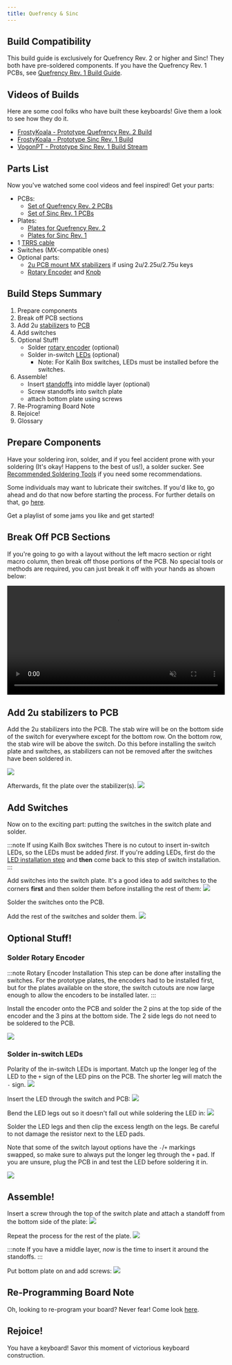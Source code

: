 ```yaml
---
title: Quefrency & Sinc 
---
```


## Build Compatibility

This build guide is exclusively for Quefrency Rev. 2 or higher and Sinc! They both have pre-soldered components. If you have the Quefrency Rev. 1 PCBs, see [Quefrency Rev. 1 Build Guide](quefrency-rev1-build-guide.md).

## Videos of Builds

Here are some cool folks who have built these keyboards! Give them a look to see how they do it.

* [FrostyKoala - Prototype Quefrency Rev. 2 Build](https://youtu.be/C-eKjwpLnfI)
* [FrostyKoala - Prototype Sinc Rev. 1 Build](https://youtu.be/3_U_SxKhygA)
* [VogonPT - Prototype Sinc Rev. 1 Build Stream](https://youtu.be/zpeZihPfzIU?t=40)

## Parts List

Now you've watched some cool videos and feel inspired! Get your parts:

* PCBs:
    * [Set of Quefrency Rev. 2 PCBs](https://keeb.io/products/quefrency-rev-2-60-65-split-staggered-keyboard)
    * [Set of Sinc Rev. 1 PCBs](https://keeb.io/products/sinc-split-staggered-75-keyboard)
* Plates:
    * [Plates for Quefrency Rev. 2](https://keeb.io/products/quefrency-rev-2-60-65-split-staggered-keyboard)
    * [Plates for Sinc Rev. 1](https://keeb.io/products/sinc-split-staggered-75-keyboard)
* 1 [TRRS cable](https://keeb.io/products/trrs-cable)
* Switches (MX-compatible ones)
* Optional parts:
    * [2u PCB mount MX stabilizers](https://keeb.io/products/cherry-mx-stabilizer) if using 2u/2.25u/2.75u keys
    * [Rotary Encoder](https://keeb.io/products/rotary-encoder-ec11) and [Knob](https://keeb.io/products/rotary-encoder-knob-ec11)

## Build Steps Summary

1. Prepare components
2. Break off PCB sections
3. Add 2u [stabilizers](glossary#stabilizers) to [PCB](glossary#pcb)
4. Add switches
5. Optional Stuff!
    * Solder [rotary encoder](glossary#rotary-encoder) (optional)
    * Solder in-switch [LEDs](glossary#led) (optional)
        * Note: For Kalih Box switches, LEDs must be installed before the switches.
6. Assemble!
    * Insert [standoffs](glossary#standoffs) into middle layer (optional)
    * Screw standoffs into switch plate
    * attach bottom plate using screws
7. Re-Programing Board Note
8. Rejoice!
9. Glossary

## Prepare Components

Have your soldering iron, solder, and if you feel accident prone with your soldering (It's okay! Happens to the best of us!), a solder sucker. See [Recommended Soldering Tools](soldering-tools.md) if you need some recommendations.

Some individuals may want to lubricate their switches. If you'd like to, go ahead and do that now before starting the process. For further details on that, go [here](https://www.maketecheasier.com/how-to-lubricate-keyboard-switches/).

<!-- TODO: make keebio version of the 'how to' on the aforementioned page. -->

Get a playlist of some jams you like and get started!

## Break Off PCB Sections

If you're going to go with a layout without the left macro section or right macro column, then break off those portions of the PCB. No special tools or methods are required, you can just break it off with your hands as shown below:

<video width="100%" controls muted loop>
  <source src="/videos/pcb-break.mp4" type="video/mp4" />
</video>

## Add 2u stabilizers to PCB

Add the 2u stabilizers into the PCB. The stab wire will be on the bottom side of the switch for everywhere except for the bottom row. On the bottom row, the stab wire will be above the switch. Do this before installing the switch plate and switches, as stabilizers can not be removed after the switches have been soldered in.

![](./assets/images/sinc/IMG_7935.jpeg)

Afterwards, fit the plate over the stabilizer(s).
![](./assets/images/sinc/IMG_7936.jpeg)

## Add Switches

Now on to the exciting part: putting the switches in the switch plate and solder.

:::note If using Kailh Box switches
There is no cutout to insert in-switch LEDs, so the LEDs must be added *first*. If you're adding LEDs, first do the [LED installation step](#solder-in-switch-leds) and **then** come back to this step of switch installation.
:::

Add switches into the switch plate. It's a good idea to add switches to the corners **first** and then solder them before installing the rest of them:
![](./assets/images/sinc/IMG_7937.jpeg)

Solder the switches onto the PCB.

Add the rest of the switches and solder them.
![](./assets/images/sinc/IMG_7938.jpeg)

## Optional Stuff!

### Solder Rotary Encoder

:::note Rotary Encoder Installation
This step can be done after installing the switches. For the prototype plates, the encoders had to be installed first, but for the plates available on the store, the switch cutouts are now large enough to allow the encoders to be installed later.
:::

Install the encoder onto the PCB and solder the 2 pins at the top side of the encoder and the 3 pins at the bottom side. The 2 side legs do not need to be soldered to the PCB.

![](./assets/images/sinc/IMG_5707.jpeg)

### Solder in-switch LEDs

Polarity of the in-switch LEDs is important. Match up the longer leg of the LED to the `+` sign of the LED pins on the PCB. The shorter leg will match the `-` sign.
![](./assets/images/sinc/IMG_3419.jpeg)

Insert the LED through the switch and PCB:
![](./assets/images/sinc/IMG_6013.jpeg)

Bend the LED legs out so it doesn't fall out while soldering the LED in:
![](./assets/images/sinc/IMG_4335.jpeg)

Solder the LED legs and then clip the excess length on the legs. Be careful to not damage the resistor next to the LED pads.

Note that some of the switch layout options have the `-`/`+` markings swapped, so make sure to always put the longer leg through the `+` pad. If you are unsure, plug the PCB in and test the LED before soldering it in.

![](./assets/images/sinc/IMG_9005.jpeg)

## Assemble!

Insert a screw through the top of the switch plate and attach a standoff from the bottom side of the plate:
![](./assets/images/sinc/IMG_9889.jpeg)

Repeat the process for the rest of the plate.
![](./assets/images/sinc/IMG_1101.jpeg)

:::note
If you have a middle layer, *now* is the time to insert it around the standoffs.
:::

Put bottom plate on and add screws:
![](./assets/images/sinc/IMG_5390.jpeg)

## Re-Programming Board Note

Oh, looking to re-program your board? Never fear! Come look [here](https://docs.keeb.io/docs/flashing-firmware/). 

## Rejoice!

You have a keyboard! Savor this moment of victorious keyboard construction.

